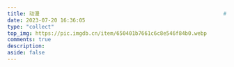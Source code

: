 ```yaml
---
title: 动漫                  								            #页面标题
date: 2023-07-20 16:36:05    								            #创建时间
type: "collect"                							                #页面类型(tags,link,categories)
top_img: https://pic.imgdb.cn/item/650401b7661c6c8e546f84b0.webp     	#顶部图
comments: true        		 								            #(是否需要显示评论，默认true)
description:            	 								            #描述
aside: false            	 								            #隐藏侧边栏
---
```

